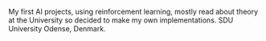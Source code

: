 My first AI projects, using reinforcement learning, mostly read about theory at the University so decided to make my own implementations.
SDU University Odense, Denmark.
